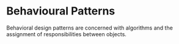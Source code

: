 # Behavioural Patterns

Behavioral design patterns are concerned with algorithms and the assignment of responsibilities between objects.